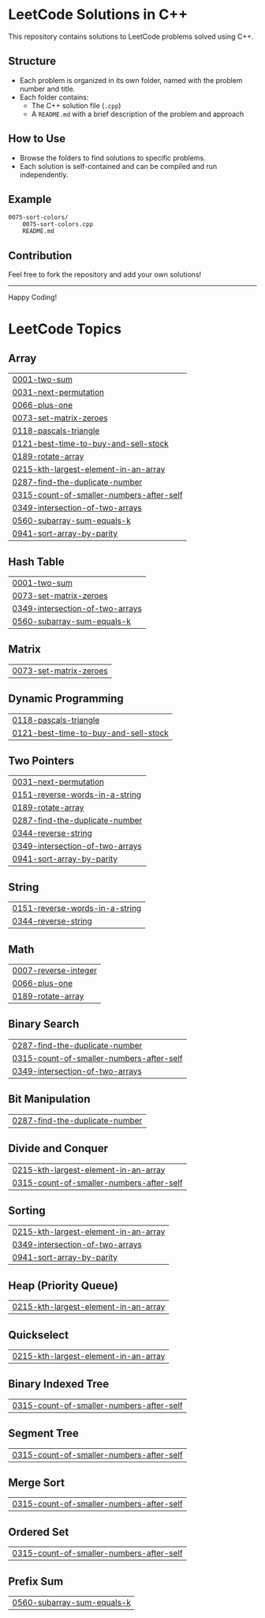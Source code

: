 # LeetCode Solutions in C++

This repository contains solutions to LeetCode problems solved using C++.

## Structure
- Each problem is organized in its own folder, named with the problem number and title.
- Each folder contains:
  - The C++ solution file (`.cpp`)
  - A `README.md` with a brief description of the problem and approach

## How to Use
- Browse the folders to find solutions to specific problems.
- Each solution is self-contained and can be compiled and run independently.

## Example
```
0075-sort-colors/
    0075-sort-colors.cpp
    README.md
```

## Contribution
Feel free to fork the repository and add your own solutions!

---

Happy Coding!

<!---LeetCode Topics Start-->
# LeetCode Topics
## Array
|  |
| ------- |
| [0001-two-sum](https://github.com/ayush01-dev/leetcode-solutions/tree/master/0001-two-sum) |
| [0031-next-permutation](https://github.com/ayush01-dev/leetcode-solutions/tree/master/0031-next-permutation) |
| [0066-plus-one](https://github.com/ayush01-dev/leetcode-solutions/tree/master/0066-plus-one) |
| [0073-set-matrix-zeroes](https://github.com/ayush01-dev/leetcode-solutions/tree/master/0073-set-matrix-zeroes) |
| [0118-pascals-triangle](https://github.com/ayush01-dev/leetcode-solutions/tree/master/0118-pascals-triangle) |
| [0121-best-time-to-buy-and-sell-stock](https://github.com/ayush01-dev/leetcode-solutions/tree/master/0121-best-time-to-buy-and-sell-stock) |
| [0189-rotate-array](https://github.com/ayush01-dev/leetcode-solutions/tree/master/0189-rotate-array) |
| [0215-kth-largest-element-in-an-array](https://github.com/ayush01-dev/leetcode-solutions/tree/master/0215-kth-largest-element-in-an-array) |
| [0287-find-the-duplicate-number](https://github.com/ayush01-dev/leetcode-solutions/tree/master/0287-find-the-duplicate-number) |
| [0315-count-of-smaller-numbers-after-self](https://github.com/ayush01-dev/leetcode-solutions/tree/master/0315-count-of-smaller-numbers-after-self) |
| [0349-intersection-of-two-arrays](https://github.com/ayush01-dev/leetcode-solutions/tree/master/0349-intersection-of-two-arrays) |
| [0560-subarray-sum-equals-k](https://github.com/ayush01-dev/leetcode-solutions/tree/master/0560-subarray-sum-equals-k) |
| [0941-sort-array-by-parity](https://github.com/ayush01-dev/leetcode-solutions/tree/master/0941-sort-array-by-parity) |
## Hash Table
|  |
| ------- |
| [0001-two-sum](https://github.com/ayush01-dev/leetcode-solutions/tree/master/0001-two-sum) |
| [0073-set-matrix-zeroes](https://github.com/ayush01-dev/leetcode-solutions/tree/master/0073-set-matrix-zeroes) |
| [0349-intersection-of-two-arrays](https://github.com/ayush01-dev/leetcode-solutions/tree/master/0349-intersection-of-two-arrays) |
| [0560-subarray-sum-equals-k](https://github.com/ayush01-dev/leetcode-solutions/tree/master/0560-subarray-sum-equals-k) |
## Matrix
|  |
| ------- |
| [0073-set-matrix-zeroes](https://github.com/ayush01-dev/leetcode-solutions/tree/master/0073-set-matrix-zeroes) |
## Dynamic Programming
|  |
| ------- |
| [0118-pascals-triangle](https://github.com/ayush01-dev/leetcode-solutions/tree/master/0118-pascals-triangle) |
| [0121-best-time-to-buy-and-sell-stock](https://github.com/ayush01-dev/leetcode-solutions/tree/master/0121-best-time-to-buy-and-sell-stock) |
## Two Pointers
|  |
| ------- |
| [0031-next-permutation](https://github.com/ayush01-dev/leetcode-solutions/tree/master/0031-next-permutation) |
| [0151-reverse-words-in-a-string](https://github.com/ayush01-dev/leetcode-solutions/tree/master/0151-reverse-words-in-a-string) |
| [0189-rotate-array](https://github.com/ayush01-dev/leetcode-solutions/tree/master/0189-rotate-array) |
| [0287-find-the-duplicate-number](https://github.com/ayush01-dev/leetcode-solutions/tree/master/0287-find-the-duplicate-number) |
| [0344-reverse-string](https://github.com/ayush01-dev/leetcode-solutions/tree/master/0344-reverse-string) |
| [0349-intersection-of-two-arrays](https://github.com/ayush01-dev/leetcode-solutions/tree/master/0349-intersection-of-two-arrays) |
| [0941-sort-array-by-parity](https://github.com/ayush01-dev/leetcode-solutions/tree/master/0941-sort-array-by-parity) |
## String
|  |
| ------- |
| [0151-reverse-words-in-a-string](https://github.com/ayush01-dev/leetcode-solutions/tree/master/0151-reverse-words-in-a-string) |
| [0344-reverse-string](https://github.com/ayush01-dev/leetcode-solutions/tree/master/0344-reverse-string) |
## Math
|  |
| ------- |
| [0007-reverse-integer](https://github.com/ayush01-dev/leetcode-solutions/tree/master/0007-reverse-integer) |
| [0066-plus-one](https://github.com/ayush01-dev/leetcode-solutions/tree/master/0066-plus-one) |
| [0189-rotate-array](https://github.com/ayush01-dev/leetcode-solutions/tree/master/0189-rotate-array) |
## Binary Search
|  |
| ------- |
| [0287-find-the-duplicate-number](https://github.com/ayush01-dev/leetcode-solutions/tree/master/0287-find-the-duplicate-number) |
| [0315-count-of-smaller-numbers-after-self](https://github.com/ayush01-dev/leetcode-solutions/tree/master/0315-count-of-smaller-numbers-after-self) |
| [0349-intersection-of-two-arrays](https://github.com/ayush01-dev/leetcode-solutions/tree/master/0349-intersection-of-two-arrays) |
## Bit Manipulation
|  |
| ------- |
| [0287-find-the-duplicate-number](https://github.com/ayush01-dev/leetcode-solutions/tree/master/0287-find-the-duplicate-number) |
## Divide and Conquer
|  |
| ------- |
| [0215-kth-largest-element-in-an-array](https://github.com/ayush01-dev/leetcode-solutions/tree/master/0215-kth-largest-element-in-an-array) |
| [0315-count-of-smaller-numbers-after-self](https://github.com/ayush01-dev/leetcode-solutions/tree/master/0315-count-of-smaller-numbers-after-self) |
## Sorting
|  |
| ------- |
| [0215-kth-largest-element-in-an-array](https://github.com/ayush01-dev/leetcode-solutions/tree/master/0215-kth-largest-element-in-an-array) |
| [0349-intersection-of-two-arrays](https://github.com/ayush01-dev/leetcode-solutions/tree/master/0349-intersection-of-two-arrays) |
| [0941-sort-array-by-parity](https://github.com/ayush01-dev/leetcode-solutions/tree/master/0941-sort-array-by-parity) |
## Heap (Priority Queue)
|  |
| ------- |
| [0215-kth-largest-element-in-an-array](https://github.com/ayush01-dev/leetcode-solutions/tree/master/0215-kth-largest-element-in-an-array) |
## Quickselect
|  |
| ------- |
| [0215-kth-largest-element-in-an-array](https://github.com/ayush01-dev/leetcode-solutions/tree/master/0215-kth-largest-element-in-an-array) |
## Binary Indexed Tree
|  |
| ------- |
| [0315-count-of-smaller-numbers-after-self](https://github.com/ayush01-dev/leetcode-solutions/tree/master/0315-count-of-smaller-numbers-after-self) |
## Segment Tree
|  |
| ------- |
| [0315-count-of-smaller-numbers-after-self](https://github.com/ayush01-dev/leetcode-solutions/tree/master/0315-count-of-smaller-numbers-after-self) |
## Merge Sort
|  |
| ------- |
| [0315-count-of-smaller-numbers-after-self](https://github.com/ayush01-dev/leetcode-solutions/tree/master/0315-count-of-smaller-numbers-after-self) |
## Ordered Set
|  |
| ------- |
| [0315-count-of-smaller-numbers-after-self](https://github.com/ayush01-dev/leetcode-solutions/tree/master/0315-count-of-smaller-numbers-after-self) |
## Prefix Sum
|  |
| ------- |
| [0560-subarray-sum-equals-k](https://github.com/ayush01-dev/leetcode-solutions/tree/master/0560-subarray-sum-equals-k) |
<!---LeetCode Topics End-->